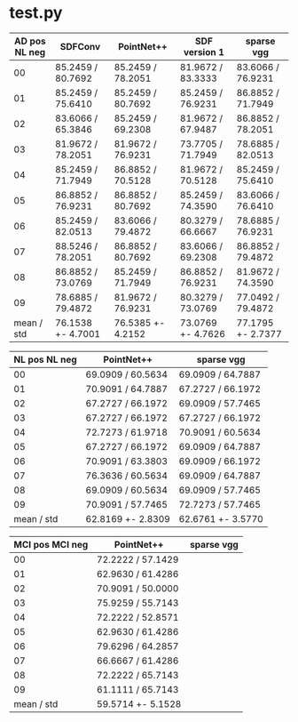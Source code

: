 # test.py

AD pos NL neg   | SDFConv           | PointNet++        | SDF version 1     | sparse vgg
---             | ---               | ---               | ---               | ---
00              | 85.2459 / 80.7692 | 85.2459 / 78.2051 | 81.9672 / 83.3333 | 83.6066 / 76.9231
01              | 85.2459 / 75.6410 | 85.2459 / 80.7692 | 85.2459 / 76.9231 | 86.8852 / 71.7949
02              | 83.6066 / 65.3846 | 85.2459 / 69.2308 | 81.9672 / 67.9487 | 86.8852 / 78.2051
03              | 81.9672 / 78.2051 | 81.9672 / 76.9231 | 73.7705 / 71.7949 | 78.6885 / 82.0513
04              | 85.2459 / 71.7949 | 86.8852 / 70.5128 | 81.9672 / 70.5128 | 85.2459 / 75.6410
05              | 86.8852 / 76.9231 | 86.8852 / 80.7692 | 85.2459 / 74.3590 | 83.6066 / 76.6410
06              | 85.2459 / 82.0513 | 83.6066 / 79.4872 | 80.3279 / 66.6667 | 78.6885 / 76.9231
07              | 88.5246 / 78.2051 | 86.8852 / 80.7692 | 83.6066 / 69.2308 | 86.8852 / 79.4872
08              | 86.8852 / 73.0769 | 85.2459 / 71.7949 | 86.8852 / 76.9231 | 81.9672 / 74.3590
09              | 78.6885 / 79.4872 | 81.9672 / 76.9231 | 80.3279 / 73.0769 | 77.0492 / 79.4872
mean / std      | 76.1538 +- 4.7001 | 76.5385 +- 4.2152 | 73.0769 +- 4.7626 | 77.1795 +- 2.7377


NL pos NL neg   | PointNet++        | sparse vgg
---             | ---               | ---
00              | 69.0909 / 60.5634 | 69.0909 / 64.7887
01              | 70.9091 / 64.7887 | 67.2727 / 66.1972
02              | 67.2727 / 66.1972 | 69.0909 / 57.7465
03              | 67.2727 / 66.1972 | 67.2727 / 66.1972
04              | 72.7273 / 61.9718 | 70.9091 / 60.5634
05              | 67.2727 / 66.1972 | 69.0909 / 64.7887
06              | 70.9091 / 63.3803 | 69.0909 / 66.1972
07              | 76.3636 / 60.5634 | 69.0909 / 64.7887
08              | 69.0909 / 60.5634 | 69.0909 / 57.7465
09              | 70.9091 / 57.7465 | 72.7273 / 57.7465
mean / std      | 62.8169 +- 2.8309 | 62.6761 +- 3.5770

MCI pos MCI neg | PointNet++        | sparse vgg
---             | ---               | ---
00              | 72.2222 / 57.1429 | 
01              | 62.9630 / 61.4286 | 
02              | 70.9091 / 50.0000 | 
03              | 75.9259 / 55.7143 |
04              | 72.2222 / 52.8571 | 
05              | 62.9630 / 61.4286 | 
06              | 79.6296 / 64.2857 |
07              | 66.6667 / 61.4286 | 
08              | 72.2222 / 65.7143 | 
09              | 61.1111 / 65.7143 |  
mean / std      | 59.5714 +- 5.1528 | 


